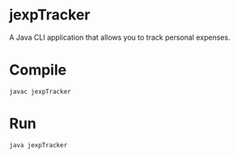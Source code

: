 # jexpTracker

A Java CLI application that allows you to track personal expenses.

# Compile

`javac jexpTracker`

# Run

`java jexpTracker`
